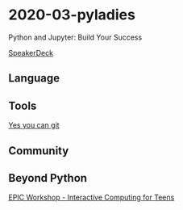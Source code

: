 # 2020-03-pyladies
Python and Jupyter: Build Your Success

[SpeakerDeck](https://speakerdeck.com/willingc)

## Language



## Tools

[Yes you can git](https://speakerdeck.com/willingc/yes-you-can-git)

## Community



## Beyond Python

[EPIC Workshop - Interactive Computing for Teens](https://github.com/willingc/epic-interactive)

